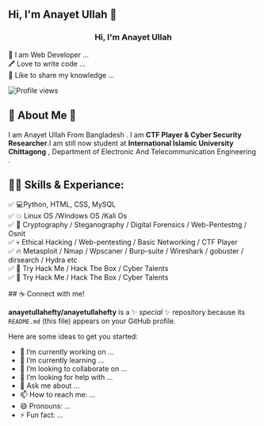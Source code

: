 ## Hi, I'm Anayet Ullah 👋 
<h3 align="center">Hi, I'm Anayet Ullah</h3>
<p>
👑 I am Web Developer ... <br>
🖊️ Love to write code ...<br>
🎤 Like to share my knowledge ...</p>

![Profile views](https://gpvc.arturio.dev/d)  <br>

## 🚀 About Me 👼
I am Anayet Ullah From Bangladesh . I am **CTF Player & Cyber Security Researcher**.I am still now student at **International  Islamic University Chittagong** , Department of Electronic  And Telecommunication Engineering .

## 👨‍💻 Skills & Experiance:
<p>
✅ 💻Python, HTML, CSS, MySQL <br>
✅ 💥 Linux OS /Windows OS /Kali Os <br>
✅ 💪 Cryptography / Steganography / Digital Forensics / Web-Pentestng / Osnit <br>
✅ 💀 Ethical Hacking / Web-pentesting / Basic Networking / CTF Player <br>
✅ 🔥 Metasploit / Nmap / Wpscaner / Burp-suite / Wireshark / gobuster / dirsearch / Hydra etc <br>
✅ 👀 Try Hack Me / Hack The Box / Cyber Talents <br> 
✅ 👀 Try Hack Me / Hack The Box / Cyber Talents <br>
</p>
## ☕ Connect with me!


**anayetullahefty/anayetullahefty** is a ✨ _special_ ✨ repository because its `README.md` (this file) appears on your GitHub profile.

Here are some ideas to get you started:

- 🔭 I’m currently working on ...
- 🌱 I’m currently learning ...
- 👯 I’m looking to collaborate on ...
- 🤔 I’m looking for help with ...
- 💬 Ask me about ...
- 📫 How to reach me: ...
- 😄 Pronouns: ...
- ⚡ Fun fact: ...
